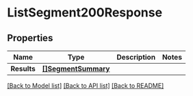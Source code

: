 # ListSegment200Response

## Properties

Name | Type | Description | Notes
------------ | ------------- | ------------- | -------------
**Results** | [**[]SegmentSummary**](SegmentSummary.md) |  |

[[Back to Model list]](../README.md#documentation-for-models) [[Back to API list]](../README.md#documentation-for-api-endpoints) [[Back to README]](../README.md)


